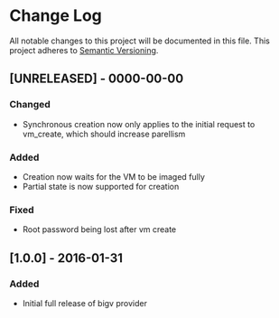 # Change Log
All notable changes to this project will be documented in this file.
This project adheres to [Semantic Versioning](http://semver.org/).

## [UNRELEASED] - 0000-00-00
### Changed
- Synchronous creation now only applies to the initial request to vm_create, which should increase parellism
### Added
- Creation now waits for the VM to be imaged fully
- Partial state is now supported for creation
### Fixed
- Root password being lost after vm create

## [1.0.0] - 2016-01-31
### Added
- Initial full release of bigv provider
